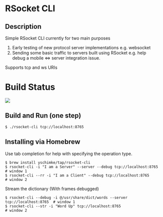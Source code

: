 # RSocket CLI

## Description

Simple RSocket CLI currently for two main purposes

1. Early testing of new protocol server implementations e.g. websocket
2. Sending some basic traffic to servers built using RSocket e.g. help debug a mobile <=> server integration issue. 

Supports tcp and ws URIs

# Build Status

<a href='https://travis-ci.org/ReactiveSocket/reactivesocket-cli/builds'><img src='https://travis-ci.org/ReactiveSocket/reactivesocket-cli.svg?branch=master'></a> 


## Build and Run (one step)

```
$ ./rsocket-cli tcp://localhost:8765
```

## Installing via Homebrew

Use tab completion for help with specifying the operation type.

```
$ brew install yschimke/tap/rsocket-cli
$ rsocket-cli -i "I am a Server" --server --debug tcp://localhost:8765  # window 1
$ rsocket-cli --rr -i "I am a Client" --debug tcp://localhost:8765      # window 2
```

Stream the dictionary (With frames debugged)

```
$ rsocket-cli --debug -i @/usr/share/dict/words --server tcp://localhost:8765  # window 1
$ rsocket-cli --str -i "Word Up" tcp://localhost:8765                          # window 2
```

